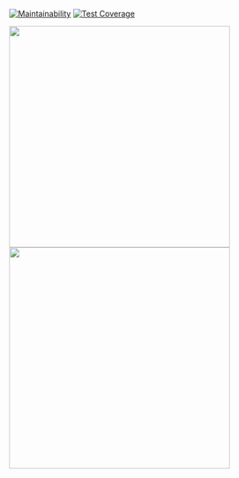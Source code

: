 [![Maintainability](https://api.codeclimate.com/v1/badges/c3f07a125220375daee5/maintainability)](https://codeclimate.com/github/hitriylis/frontend-project-46/maintainability) [![Test Coverage](https://api.codeclimate.com/v1/badges/c3f07a125220375daee5/test_coverage)](https://codeclimate.com/github/hitriylis/frontend-project-46/test_coverage)

<a href="https://asciinema.org/a/Qzy3ucuaqCNLtTm2S0cLUYrkQ" target="_blank"><img src="https://asciinema.org/a/Qzy3ucuaqCNLtTm2S0cLUYrkQ.svg" width="400" /></a>
<a href="https://asciinema.org/a/gokKRSSqMQr2aN9ygBfQX2voI" target="_blank"><img src="https://asciinema.org/a/gokKRSSqMQr2aN9ygBfQX2voI.svg" width="400" /></a>